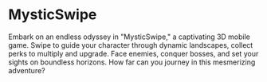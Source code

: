 # MysticSwipe
Embark on an endless odyssey in "MysticSwipe," a captivating 3D mobile game. Swipe to guide your character through dynamic landscapes, collect perks to multiply and upgrade. Face enemies, conquer bosses, and set your sights on boundless horizons. How far can you journey in this mesmerizing adventure?
